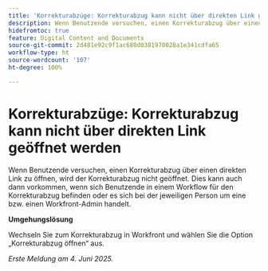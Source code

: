```yaml
---
title: 'Korrekturabzüge: Korrekturabzug kann nicht über direkten Link geöffnet werden'
description: Wenn Benutzende versuchen, einen Korrekturabzug über einen direkten Link zu öffnen, wird der Korrekturabzug nicht geöffnet. Dies kann auch dann vorkommen, wenn sich Benutzende in einem Workflow für den Korrekturabzug befinden oder es sich bei der jeweiligen Person um eine bzw. einen Workfront-Admin handelt.
hidefromtoc: true
feature: Digital Content and Documents
source-git-commit: 2d481e92c9f1ac680d0381970028a1e341cdfa65
workflow-type: ht
source-wordcount: '107'
ht-degree: 100%

---
```



# Korrekturabzüge: Korrekturabzug kann nicht über direkten Link geöffnet werden

Wenn Benutzende versuchen, einen Korrekturabzug über einen direkten Link zu öffnen, wird der Korrekturabzug nicht geöffnet. Dies kann auch dann vorkommen, wenn sich Benutzende in einem Workflow für den Korrekturabzug befinden oder es sich bei der jeweiligen Person um eine bzw. einen Workfront-Admin handelt.

**Umgehungslösung**

Wechseln Sie zum Korrekturabzug in Workfront und wählen Sie die Option „Korrekturabzug öffnen“ aus.

_Erste Meldung am 4. Juni 2025._
